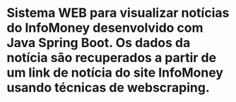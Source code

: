 # Sistema WEB para visualizar notícias do InfoMoney desenvolvido com Java Spring Boot. Os dados da notícia são recuperados a partir de um link de notícia do site InfoMoney usando técnicas de webscraping.

